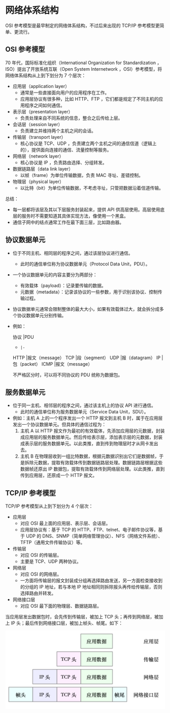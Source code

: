 # 网络体系结构

OSI 参考模型是最早制定的网络体系结构，不过后来出现的 TCP/IP 参考模型更简单、更流行。

## OSI 参考模型

70 年代，国际标准化组织（International Organization for Standardization ，ISO）提出了开放系统互联（Open System Internetwork ，OSI）参考模型，将网络体系结构从上到下划分为 7 个层次：
- 应用层（application layer）
  - 通常是一些直接面向用户的应用程序在工作。
  - 应用层协议有很多种，比如 HTTP、FTP ，它们都是规定了不同主机的应用程序之间如何通信。
- 表示层（presentation layer）
  - 负责处理来自不同系统的信息，整合之后传给上层。
- 会话层（session layer）
  - 负责建立并维持两个主机之间的会话。
- 传输层（transport layer）
  - 核心协议是 TCP、UDP ，负责建立两个主机之间的通信信道（逻辑上的），提供面向连接的通信、流量控制等服务。
- 网络层（network layer）
  - 核心协议是 IP ，负责路由选择、分组转发。
- 数据链路层（data link layer）
  - 以帧（frame）为单位传输数据，负责 MAC 寻址、差错控制。
- 物理层（physical layer）
  - 以比特（bit）为单位传输数据，不考虑寻址，只管把数据沿着信道传输。

总结：
- 每一层都将该层及其以下层服务封装起来，提供 API 供高层使用。高层使用底层的服务时不需要知道其具体实现方法，像使用一个黑盒。
- 通信子网中的结点通常工作在最下面三层，比如路由器。

## 协议数据单元

- 位于不同主机、相同层的程序之间，通过该层协议进行通信。
  - 此时的通信单位称为协议数据单元（Protocol Data Unit，PDU）。
- 一个协议数据单元的内容主要分为两部分：
    - 有效载体（payload）：记录要传输的数据。
    - 元数据（metadata）：记录该协议的一些参数，用于识别该协议、控制传输过程。
- 协议数据单元通常会限制整体的最大大小，如果有效载体过大，就会拆分成多个协议数据单元分别传输。
- 例如：

  协议  |PDU
  -     |-
  HTTP  |报文（message）
  TCP   |段（segment）
  UDP   |报（datagram）
  IP    |包（packet）
  ICMP  |报文（message）

  不严格区分时，可以将不同协议的 PDU 统称为数据包。

## 服务数据单元

- 位于同一主机、相邻层的程序之间，通过该主机上的协议 API 进行通信。
  - 此时的通信单位称为服务数据单元（Service Data Unit，SDU）。
- 例如：主机 A 上的一个程序发出一个 HTTP 报文到主机 B 时，属于在应用层发出一个协议数据单元。但具体的通信过程为：
  1. 主机 A 以 HTTP 报文作为最初的有效载体，先添加应用层的元数据，封装成应用层的服务数据单元。然后传给表示层，添加表示层的元数据，封装成表示层的服务数据单元。以此类推，直到传到物理层时才从网卡发出去。
  2. 主机 B 在物理层收到一组比特数据，根据元数据识别出它们是数据帧，于是拆除元数据，提取有效载体传到数据链路层处理。数据链路层根据这些数据帧还原出 IP 数据包，提取有效载体传到网络层处理。以此类推，直到传到应用层，还原成一个 HTTP 报文。

## TCP/IP 参考模型

TCP/IP 参考模型从上到下划分为 4 个层次：
- 应用层
  - 对应 OSI 最上面的应用层、表示层、会话层。
  - 应用层协议有：基于 TCP 的 HTTP、FTP、telnet、电子邮件协议等，基于 UDP 的 DNS、SNMP（简单网络管理协议）、NFS（网络文件系统）、TFTP（通用文件传输协议）等。
- 传输层
  - 对应 OSI 的传输层。
  - 主要是 TCP、UDP 两种协议。
- 网络层
  - 对应 OSI 的网络层。
  - 一方面将传输层的报文封装成分组再选择路由发送，另一方面检查接收到的分组的 IP 地址，若与本地 IP 地址相同则拆除报头再传给传输层，否则选择路由并转发。
- 网络接口层
  - 对应 OSI 最下面的物理层、数据链路层。

当应用层发出数据包时，会先传到传输层，被加上 TCP 头；再传到网络层，被加上 IP 头；最后传到网络接口层，被加上帧头、帧尾。如下：

![](./tcpip.png)
